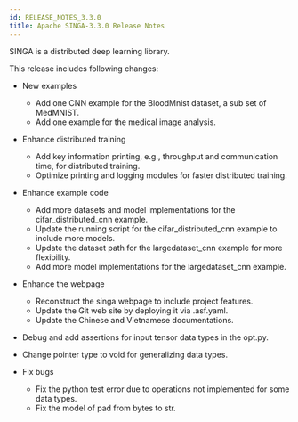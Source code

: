 ```yaml
---
id: RELEASE_NOTES_3.3.0
title: Apache SINGA-3.3.0 Release Notes
---
```


<!--- Licensed to the Apache Software Foundation (ASF) under one or more contributor license agreements.  See the NOTICE file distributed with this work for additional information regarding copyright ownership.  The ASF licenses this file to you under the Apache License, Version 2.0 (the "License"); you may not use this file except in compliance with the License.  You may obtain a copy of the License at http://www.apache.org/licenses/LICENSE-2.0 Unless required by applicable law or agreed to in writing, software distributed under the License is distributed on an "AS IS" BASIS, WITHOUT WARRANTIES OR CONDITIONS OF ANY KIND, either express or implied.  See the License for the specific language governing permissions and limitations under the License.  -->

SINGA is a distributed deep learning library.

This release includes following changes:

- New examples

  - Add one CNN example for the BloodMnist dataset, a sub set of MedMNIST.
  - Add one example for the medical image analysis.

- Enhance distributed training

  - Add key information printing, e.g., throughput and communication time, for
    distributed training.
  - Optimize printing and logging modules for faster distributed training.

- Enhance example code

  - Add more datasets and model implementations for the cifar_distributed_cnn
    example.
  - Update the running script for the cifar_distributed_cnn example to include
    more models.
  - Update the dataset path for the largedataset_cnn example for more
    flexibility.
  - Add more model implementations for the largedataset_cnn example.

- Enhance the webpage

  - Reconstruct the singa webpage to include project features.
  - Update the Git web site by deploying it via .asf.yaml.
  - Update the Chinese and Vietnamese documentations.

- Debug and add assertions for input tensor data types in the opt.py.

- Change pointer type to void for generalizing data types.

- Fix bugs

  - Fix the python test error due to operations not implemented for some data
    types.
  - Fix the model of pad from bytes to str.
